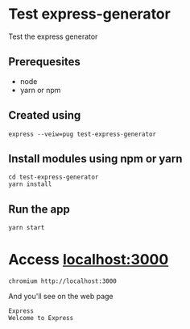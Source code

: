 # Test express-generator

Test the express generator

## Prerequesites
- node
- yarn or npm

## Created using
```
express --veiw=pug test-express-generator
```

## Install modules using npm or yarn
```
cd test-express-generator
yarn install
```

## Run the app
```
yarn start
```

# Access [localhost:3000](http://localhost:3000)
```
chromium http://localhost:3000
```

And you'll see on the web page
```
Express
Welcome to Express
```
